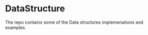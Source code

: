 DataStructure
=============
The repo contains some of the Data structures implemenations and examples.
